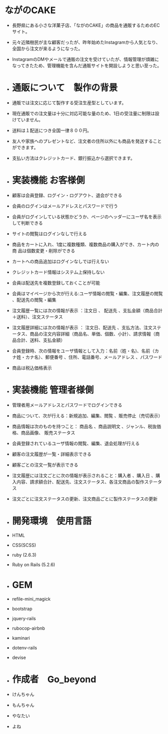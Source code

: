 
# ながのCAKE

* 長野県にある小さな洋菓子店、「ながのCAKE」の商品を通販するためのECサイト。
* 元々近隣樹民が主な顧客だったが、昨年始めたInstagramから人気となり、全国から注文が来るようになった。
* InstagramのDMやメールで通販の注文を受けていたが、情報管理が煩雑になってきたため、管理機能を含んだ通販サイトを開設しようと思い至った。



* # 通販について　製作の背景
* 通販では注文に応じて製作する受注生産型としています。
* 現在通販での注文量は十分に対応可能な量のため、1日の受注量に制限は設けていません。
* 送料は１配送につき全国一律８００円。
* 友人や家族へのプレゼントなど、注文者の住所以外にも商品を発送することができます。
* 支払い方法はクレジットカード、銀行振込から選択できます。

* # 実装機能 お客様側
* 顧客は会員登録、ログイン・ログアウト、退会ができる
* 会員のログインはメールアドレスとパスワードで行う
* 会員がログインしている状態かどうか、ページのヘッダーにユーザ名を表示して判断できる
* サイトの閲覧はログインなしで行える
* 商品をカートに入れ、1度に複数種類、複数商品の購入ができ、カート内の商 品は個数変更・削除ができる 
* カートへの商品追加はログインなしでは行えない 
* クレジットカード情報はシステム上保持しない 
* 会員は配送先を複数登録しておくことが可能
* 会員はマイページから次が行える:ユーザ情報の閲覧・編集、注文履歴の閲覧 、配送先の閲覧・編集 
* 注文履歴一覧には次の情報が表示 ：注文日 、 配送先 、支払金額（商品合計＋送料）、注文ステータス 
* 注文履歴詳細には次の情報が表示 ： 注文日、配送先 、支払方法、注文ステータス、商品の注文内容詳細（商品名、単価、個数、小計）、請求情報（商品合計、送料、支払金額） 
* 会員登録時、次の情報をユーザ情報として入力：名前（姓・名)、名前（カナ姓・カナ名）、郵便番号 、住所、電話番号、メールアドレス 、パスワード 
* 商品は税込価格表示


*  # 実装機能 管理者様側
* 管理者用メールアドレスとパスワードでログインできる
* 商品について、次が行える：新規追加、編集、閲覧 、販売停止（売切表示） 
* 商品情報は次のものを持つこと： 商品名 、商品説明文 、ジャンル、税抜価格、商品画像、 販売ステータス
* 会員登録されているユーザ情報の閲覧、編集、退会処理が行える
* 顧客の注文履歴が一覧・詳細表示できる 
* 顧客ごとの注文一覧が表示できる
* 注文履歴には注文ごとに次の情報が表示されること：購入者 、購入日 、購入内容、請求額合計、配送先、注文ステータス、各注文商品の製作ステータス
* 注文ごとに注文ステータスの更新、注文商品ごとに製作ステータスの更新


* # 開発環境　使用言語
* HTML
* CSS(SCSS)
* ruby (2.6.3)
* Ruby on Rails (5.2.6)


* # GEM
* refile-mini_magick
* bootstrap
* jquery-rails
* rubocop-airbnb
* kaminari
* dotenv-rails
* devise

* # 作成者　Go_beyond 
* けんちゃん
* もんちゃん
* やなたい
* よね

